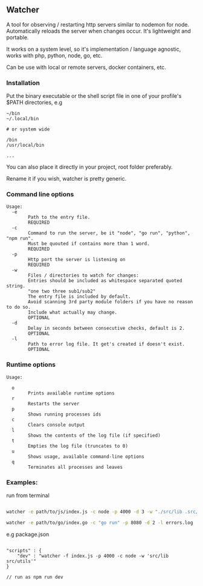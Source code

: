 ## Watcher

A tool for observing / restarting http servers similar to nodemon for node. Automatically reloads the server when changes occur. It's lightweight and portable.

It works on a system level, so it's implementation / language agnostic, works with php, python, node, go, etc.

Can be use with local or remote servers, docker containers, etc.

### Installation

Put the binary executable or the shell script file in one of your profile's $PATH directories, e.g

```
~/bin
~/.local/bin

# or system wide

/bin
/usr/local/bin

...

```

You can also place it directly in your project, root folder preferably.

Rename it if you wish, watcher is pretty generic.

### Command line options

```
Usage:
  -e
    	Path to the entry file.
        REQUIRED
  -c
    	Command to run the server, be it "node", "go run", "python", "npm run".
        Must be quouted if contains more than 1 word.
        REQUIRED
  -p
        Http port the server is listening on
        REQUIRED
  -w
    	Files / directories to watch for changes:
        Entries should be included as whitespace separated quoted string.
        "one two three sub1/sub2"
        The entry file is included by default.
        Avoid scanning 3rd party module folders if you have no reason to do so.
        Include what actually may change.
        OPTIONAL
  -d
    	Delay in seconds between consecutive checks, default is 2.
        OPTIONAL
  -l
    	Path to error log file. It get's created if doesn't exist.
        OPTIONAL

```

### Runtime options

```
Usage:

  o
    	Prints available runtime options
  r
    	Restarts the server
  p
        Shows running processes ids
  c
    	Clears console output
  l
    	Shows the contents of the log file (if specified)
  t
    	Empties the log file (truncates to 0)
  u
        Shows usage, available command-line options
  q
        Terminates all processes and leaves

```

### Examples:

run from terminal

```bash

watcher -e path/to/js/index.js -c node -p 4000 -d 3 -w "./src/lib .src/utils"

watcher -e path/to/go/index.go -c "go run" -p 8080 -d 2 -l errors.log

```

e.g package.json

```

"scripts" : {
    "dev" : "watcher -f index.js -p 4000 -c node -w 'src/lib src/utils'"
}

// run as npm run dev

```
